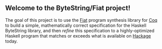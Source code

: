 ## Welcome to the ByteString/Fiat project!

The goal of this project is to use the [Fiat](http://plv.csail.mit.edu/fiat/)
program synthesis library for [Coq](https://coq.inria.fr/) to build a simple,
mathematically correct specification for the Haskell ByteString library, and
then *refine* this specification to a highly-optimized Haskell program that
matches or exceeds what is available on
[Hackage](https://hackage.haskell.org/package/bytestring) today.
